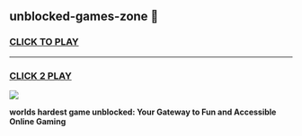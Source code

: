 
## unblocked-games-zone 👋
<h3>
<a href="https://premium.freeplayer.one?title=unblocked-games-zone&ref=14F">CLICK TO PLAY</a></h3>
<hr>

<h3>
<a href="https://premium.freeplayer.one?title=unblocked-games-zone&ref=14F">CLICK 2 PLAY</a>
  
</h3>

<a href="https://premium.freeplayer.one?title=unblocked-games-zone&ref=12F/"><img src="https://clearcache.store/games.png"></a>


**worlds hardest game unblocked: Your Gateway to Fun and Accessible Online Gaming**
